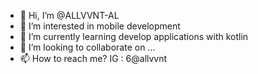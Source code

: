 - 👋 Hi, I’m @ALLVVNT-AL
- 👀 I’m interested in mobile development
- 🌱 I’m currently learning develop applications with kotlin
- 💞️ I’m looking to collaborate on ...
- 📫 How to reach me? IG : 6@allvvnt 

<!---
ALLVVNT-AL/ALLVVNT-AL is a ✨ special ✨ repository because its `README.md` (this file) appears on your GitHub profile.
You can click the Preview link to take a look at your changes.
--->
